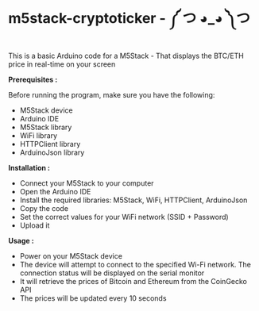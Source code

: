 # m5stack-cryptoticker - ༼ つ ◕_◕ ༽つ

This is a basic Arduino code for a M5Stack - That displays the BTC/ETH price in real-time on your screen⠀⠀⠀⠀⠀⠀⠀⠀⠀⠀⠀

**Prerequisites :**

Before running the program, make sure you have the following:

- M5Stack device
- Arduino IDE
- M5Stack library
- WiFi library
- HTTPClient library
- ArduinoJson library

**Installation :**

- Connect your M5Stack to your computer
- Open the Arduino IDE
- Install the required libraries: M5Stack, WiFi, HTTPClient, ArduinoJson
- Copy the code
- Set the correct values for your WiFi network (SSID + Password)
- Upload it

**Usage :**

- Power on your M5Stack device
- The device will attempt to connect to the specified Wi-Fi network. The connection status will be displayed on the serial monitor
- It will retrieve the prices of Bitcoin and Ethereum from the CoinGecko API
- The prices will be updated every 10 seconds
